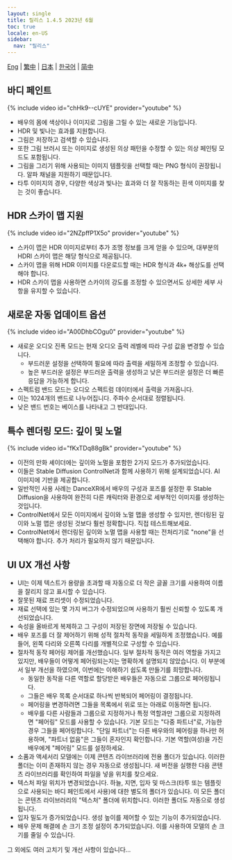 ```yaml
---
layout: single
title: 릴리스 1.4.5 2023년 6월
toc: true
locale: en-US
sidebar:
  nav: "릴리스"
---
```

[Eng](/dancexr/releases/1.4.5) | [繁中](/tw/dancexr/releases/1.4.5) | [日本](/jp/dancexr/releases/1.4.5) | [한국어](/kr/dancexr/releases/1.4.5) | [简中](/zh/dancexr/releases/1.4.5)


## 바디 페인트
{% include video id="chHk9--cUYE" provider="youtube" %}
* 배우의 몸에 색상이나 이미지로 그림을 그릴 수 있는 새로운 기능입니다.
* HDR 및 빛나는 효과를 지원합니다.
* 그림은 저장하고 검색할 수 있습니다.
* 또한 그림 브러시 또는 이미지로 생성된 의상 패턴을 수정할 수 있는 의상 페인팅 모드도 포함됩니다.
* 그림을 그리기 위해 사용되는 이미지 템플릿을 선택할 때는 PNG 형식이 권장됩니다. 알파 채널을 지원하기 때문입니다.
* 타투 이미지의 경우, 다양한 색상과 빛나는 효과와 더 잘 작동하는 흰색 이미지를 찾는 것이 좋습니다.


## HDR 스카이 맵 지원
{% include video id="2NZpffP1X5o" provider="youtube" %}
* 스카이 맵은 HDR 이미지로부터 추가 조명 정보를 크게 얻을 수 있으며, 대부분의 HDRI 스카이 맵은 해당 형식으로 제공됩니다.
* 스카이 맵을 위해 HDR 이미지를 다운로드할 때는 HDR 형식과 4k+ 해상도를 선택해야 합니다.
* HDR 스카이 맵을 사용하면 스카이의 강도를 조정할 수 있으면서도 상세한 세부 사항을 유지할 수 있습니다.


## 새로운 자동 업데이트 옵션
{% include video id="A00DhbCOgu0" provider="youtube" %}
* 새로운 오디오 진폭 모드는 현재 오디오 출력 레벨에 따라 구성 값을 변경할 수 있습니다.
    * 부드러운 설정을 선택하여 필요에 따라 출력을 세밀하게 조정할 수 있습니다.
    * 높은 부드러운 설정은 부드러운 출력을 생성하고 낮은 부드러운 설정은 더 빠른 응답을 가능하게 합니다.
* 스펙트럼 밴드 모드는 오디오 스펙트럼 데이터에서 출력을 가져옵니다.
* 이는 1024개의 밴드로 나누어집니다. 주파수 순서대로 정렬됩니다.
* 낮은 밴드 번호는 베이스를 나타내고 그 반대입니다.


## 특수 렌더링 모드: 깊이 및 노멀
{% include video id="fKxTDq88gBk" provider="youtube" %}
* 이전의 만화 셰이더에는 깊이와 노멀을 포함한 2가지 모드가 추가되었습니다.
* 이들은 Stable Diffusion ControlNet과 함께 사용하기 위해 설계되었습니다. AI 이미지에 기반을 제공합니다.
* 일반적인 사용 사례는 DanceXR에서 배우의 구성과 포즈를 설정한 후 Stable Diffusion을 사용하여 완전히 다른 캐릭터와 환경으로 세부적인 이미지를 생성하는 것입니다.
* ControlNet에서 모든 이미지에서 깊이와 노멀 맵을 생성할 수 있지만, 렌더링된 깊이와 노멀 맵은 생성된 것보다 훨씬 정확합니다. 직접 테스트해보세요.
* ControlNet에서 렌더링된 깊이와 노멀 맵을 사용할 때는 전처리기로 "none"을 선택해야 합니다. 추가 처리가 필요하지 않기 때문입니다.
## UI UX 개선 사항
* UI는 이제 텍스트가 용량을 초과할 때 자동으로 더 작은 글꼴 크기를 사용하여 이름을 잘리지 않고 표시할 수 있습니다.
* 잘못된 재료 프리셋이 수정되었습니다.
* 재료 선택에 있는 몇 가지 버그가 수정되었으며 사용하기 훨씬 신뢰할 수 있도록 개선되었습니다.
* 속성을 올바르게 복제하고 그 구성이 저장된 장면에 저장될 수 있습니다.
* 배우 포즈를 더 잘 제어하기 위해 성적 절차적 동작을 세밀하게 조정했습니다. 예를 들어, 왼쪽 다리와 오른쪽 다리를 개별적으로 구성할 수 있습니다.
* 절차적 동작 페어링 제어를 개선했습니다. 일부 절차적 동작은 여러 역할을 가지고 있지만, 배우들이 어떻게 페어링되는지는 명확하게 설명되지 않았습니다. 이 부분에서 일부 개선을 하였으며, 이번에는 이해하기 쉽도록 만들기를 희망합니다.
    * 동일한 동작을 다른 역할로 할당받은 배우들은 자동으로 그룹으로 페어링됩니다.
    * 그들은 배우 목록 순서대로 하나씩 반복되어 페어링이 결정됩니다.
    * 페어링을 변경하려면 그들을 목록에서 위로 또는 아래로 이동하면 됩니다.
    * 배우를 다른 사람들과 그룹으로 지정하거나 특정 역할과만 그룹으로 지정하려면 "페어링" 모드를 사용할 수 있습니다. 기본 모드는 "다중 파트너"로, 가능한 경우 그들을 페어링합니다. "단일 파트너"는 다른 배우와의 페어링을 하나만 허용하며, "파트너 없음"은 그들이 혼자인지 확인합니다. 기본 역할(여성)을 가진 배우에게 "페어링" 모드를 설정하세요.
* 소품과 액세서리 모델에는 이제 콘텐츠 라이브러리에 전용 폴더가 있습니다. 이러한 폴더는 이미 존재하지 않는 경우 자동으로 생성됩니다. 새 버전을 실행한 다음 콘텐츠 라이브러리를 확인하여 파일을 넣을 위치를 찾으세요.
* 텍스처 파일 위치가 변경되었습니다. 하늘, 지면, 입자 및 마스크(타투 또는 템플릿으로 사용되는 바디 페인트에서 사용)에 대한 별도의 폴더가 있습니다. 이 모든 폴더는 콘텐츠 라이브러리의 "텍스처" 폴더에 위치합니다. 이러한 폴더도 자동으로 생성됩니다.
* 입자 밀도가 증가되었습니다. 생성 높이를 제어할 수 있는 기능이 추가되었습니다.
* 배우 문제 해결에 손 크기 조정 설정이 추가되었습니다. 이를 사용하여 모델의 손 크기를 줄일 수 있습니다.

그 외에도 여러 고치기 및 개선 사항이 있습니다...